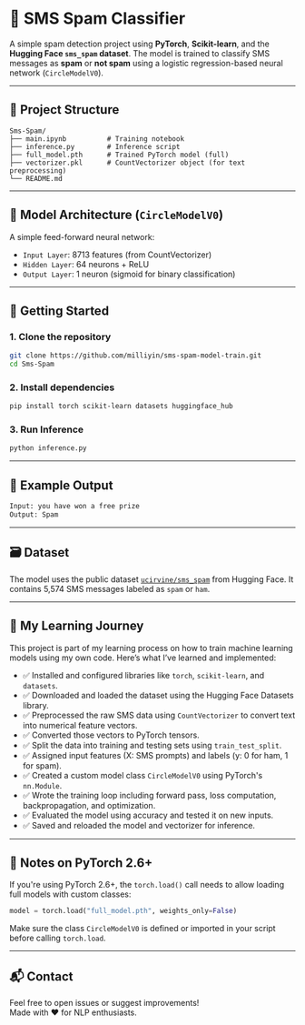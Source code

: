 # 📩 SMS Spam Classifier

A simple spam detection project using **PyTorch**, **Scikit-learn**, and the **Hugging Face `sms_spam` dataset**. The model is trained to classify SMS messages as **spam** or **not spam** using a logistic regression-based neural network (`CircleModelV0`).

---
## 📁 Project Structure

```
Sms-Spam/
├── main.ipynb          # Training notebook
├── inference.py        # Inference script
├── full_model.pth      # Trained PyTorch model (full)
├── vectorizer.pkl      # CountVectorizer object (for text preprocessing)
└── README.md
```

---

## 🧠 Model Architecture (`CircleModelV0`)

A simple feed-forward neural network:
- `Input Layer`: 8713 features (from CountVectorizer)
- `Hidden Layer`: 64 neurons + ReLU
- `Output Layer`: 1 neuron (sigmoid for binary classification)

---

## 🚀 Getting Started

### 1. Clone the repository
```bash
git clone https://github.com/milliyin/sms-spam-model-train.git
cd Sms-Spam
```

### 2. Install dependencies
```bash
pip install torch scikit-learn datasets huggingface_hub
```

### 3. Run Inference
```bash
python inference.py
```

---

## 🧪 Example Output

```bash
Input: you have won a free prize
Output: Spam
```

---

## 🗃️ Dataset

The model uses the public dataset [`ucirvine/sms_spam`](https://huggingface.co/datasets/ucirvine/sms_spam) from Hugging Face. It contains 5,574 SMS messages labeled as `spam` or `ham`.

---

## 🧠 My Learning Journey

This project is part of my learning process on how to train machine learning models using my own code. Here’s what I’ve learned and implemented:

- ✅ Installed and configured libraries like `torch`, `scikit-learn`, and `datasets`.
- ✅ Downloaded and loaded the dataset using the Hugging Face Datasets library.
- ✅ Preprocessed the raw SMS data using `CountVectorizer` to convert text into numerical feature vectors.
- ✅ Converted those vectors to PyTorch tensors.
- ✅ Split the data into training and testing sets using `train_test_split`.
- ✅ Assigned input features (X: SMS prompts) and labels (y: 0 for ham, 1 for spam).
- ✅ Created a custom model class `CircleModelV0` using PyTorch's `nn.Module`.
- ✅ Wrote the training loop including forward pass, loss computation, backpropagation, and optimization.
- ✅ Evaluated the model using accuracy and tested it on new inputs.
- ✅ Saved and reloaded the model and vectorizer for inference.

---

## 🔐 Notes on PyTorch 2.6+

If you're using PyTorch 2.6+, the `torch.load()` call needs to allow loading full models with custom classes:
```python
model = torch.load("full_model.pth", weights_only=False)
```

Make sure the class `CircleModelV0` is defined or imported in your script before calling `torch.load`.

---


## 📬 Contact

Feel free to open issues or suggest improvements!  
Made with ❤️ for NLP enthusiasts.
